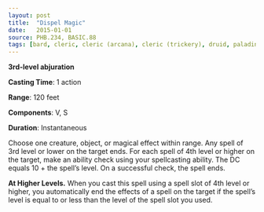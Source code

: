 ```yaml
---
layout: post
title:  "Dispel Magic"
date:   2015-01-01
source: PHB.234, BASIC.88
tags: [bard, cleric, cleric (arcana), cleric (trickery), druid, paladin, paladin (devotion), sorcerer, warlock, wizard, level3, abjuration]
---
```


**3rd-level abjuration**

**Casting Time**: 1 action

**Range**: 120 feet

**Components**: V, S

**Duration**: Instantaneous

Choose one creature, object, or magical effect within range. Any spell of 3rd level or lower on the target ends. For each spell of 4th level or higher on the target, make an ability check using your spellcasting ability. The DC equals 10 + the spell’s level. On a successful check, the spell ends.

**At Higher Levels.** When you cast this spell using a spell slot of 4th level or higher, you automatically end the effects of a spell on the target if the spell’s level is equal to or less than the level of the spell slot you used.
